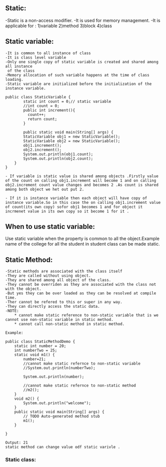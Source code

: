## Static:
-Static is a non-access modifier.
-It is used for memory management.
-It is applicable for :
	1)variable 
	2)method
	3)block
	4)class

## Static variable:
	-It is common to all instance of class
	-It is class level variable
	-Only one single copy of static variable is created and shared among all instance
	 of the class
	-Memory allocation of such variable happens at the time of class loading.
	-Static variable are initialized before the initialization of the instance variable.

	public class StaticVariable {
	  	  	static int count = 0;// static variable
		  	//int count = 0;
		  	public int increment(){
			  count++;
			  return count;
		 	}
		    
		    public static void main(String[] args) {
			StaticVariable obj1 = new StaticVariable();
			StaticVariable obj2 = new StaticVariable();
			obj1.increment();
			obj2.increment();
			System.out.println(obj1.count);
			System.out.println(obj2.count);
		} 
	}

	- If variable is static value is shared among objects .Firstly value of the count on calling obj1.increment will become 1 and on calling obj2.increment count value changes and becomes 2 .As count is shared among both object we het out put 2.

	- If it is instance variable then each object will have copy of instance variable.So in this case the on calling obj1.increment value of count(its own copy) sofor obj1 becomes 1 and for object it incrmenet value in its own copy so it become 1 for it .

## When to use static variable:
Use static variable when the property is common to all the object.Example name of the college for all the student in student class can be made static.



## Static Method:
	-Static methods are associated with the class itself
	-They are called without using object.
	-They are shared among all object of the class.
	-They cannot be overriden as they are associated with the class not with the object.
	-But yes they can be over loaded as they can be resolved at compile time.
	-Ther cannot be refered to this or super in any way.
	-They can directly access the static data.
	-NOTE: 
		* cannot make static reference to non-static variable that is we cannot use non-static variable in static method.
		* cannot call non-static method in static method.

	Example:

	public class StaticMethodDemo {
		static int number = 20;
		int numberTwo = 25;
		static void m1() {
			number=21;
			//cannot make static refernce to non-static variable
			//System.out.println(numberTwo);
			
			System.out.println(number);
			
			//cannot make static refernce to non-static method
			//m2();
		}
		void m2() {
			System.out.println("welcome");
		}
		public static void main(String[] args) {
			// TODO Auto-generated method stub
			m1();
		}

	}

	Output: 21
	static method can change value odf static varivle .



### Static class:
